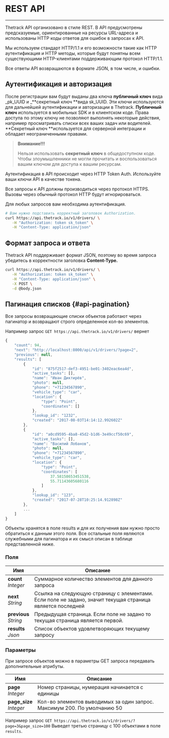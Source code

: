 # REST API

---

Thetrack API организовано в стиле REST. В API предусмотрены предсказуемые, ориентированные на ресурсы URL-адреса и использованы HTTP коды ответов для ошибок в запросах к API.

Мы используем стандарт HTTP/1.1 и его возможности такие как HTTP аутентификация и HTTP методы, которые будут понятны всем существующими HTTP-клиентами поддерживающим протокол HTTP/1.1.

Все ответы API возвращаются в формате JSON, в том числе, и ошибки.

## Аутентификация и авторизация

После регистрации вам будут выданы два ключа **публичный ключ** вида _pk\_UUID и _**секретный ключ **вида sk\_UUID. Эти ключи используются для дальнейшей аутентификации и авторизации в Thetrack. **Публичный ключ** используется в мобильных SDK и в клиентском коде. Права доступа по этому ключу не позволяют выполнять некоторые действия, например просматривать списки всех ваших задач или водителей. **Секретный ключ **используется для серверной интеграции и обладает неограниченными правами.

> **Внимание!!!**
>
> Нельзя использовать **секретный ключ** в общедоступном коде. Чтобы злоумышленники не могли прочитать и воспользоваться вашим ключом для доступа к вашим ресурсам.

Аутентификация в API происходит через HTTP Token Auth. Используйте ваши ключи API в качестве токена.

Все запросы к API должны производиться через протокол HTTPS. Вызовы через обычный протокол HTTP будут игнорироваться.

Для любых запросов вам необходима аутентификация.

```bash
# Вам нужно подставить корректный заголовок Authorization.
curl https://api.thetrack.io/v1/drivers/ \
   -H "Authorization: token sk_token" \
   -H "Content-Type: application/json"
```

## Формат запроса и ответа

Thetrack API поддерживает формат JSON, поэтому во время запроса убедитесь в корректности заголовка **Content-Type.**

```bash
curl https://api.thetrack.io/v1/drivers/ \
   -H "Authorization: token sk_token" \
   -H "Content-Type: application/json" \
   -X POST \
   -d @body.json
```

## Пагинация списков {#api-pagination}
Все запросы возвращающие списки объектов работают через пагинатор и возвращают строго определенное кол-во элементов.

Например запрос `GET https://api.thetrack.io/v1/drivers/` вернет
```javascript
{
    "count": 94,
    "next": "http://localhost:8000/api/v1/drivers/?page=2",
    "previous": null,
    "results": [
        {
            "id": "875f2517-def3-4951-be01-3402eac6ea4d",
            "active_tasks": [],
            "name": "Иван Диктирёв",
            "photo": null,
            "phone": "+71234567890",
            "vehicle_type": "car",
            "location": {
                "type": "Point",
                "coordinates": []
            },
            "lookup_id": "1232",
            "created": "2017-08-03T14:14:12.992602Z"
        },
        {
            "id": "a0cd9595-4ba8-45d2-b1d6-3e49ccf50c69",
            "active_tasks": [],
            "name": "Василий Лобанов",
            "photo": null,
            "phone": "+71234567890",
            "vehicle_type": "car",
            "location": {
                "type": "Point",
                "coordinates": [
                    37.58158653451538,
                    55.71143605680116
                ]
            },
            "lookup_id": "123",
            "created": "2017-07-28T10:25:14.912898Z"
        },
        ...
    ]
}
```
Объекты хранятся в поле results и для их получения вам нужно просто обратиться к данным этого поля. Все остальные поля являются служебными для пагинатора и их смысл описан в таблице представленной ниже.

### Поля
| Имя           | Описание      |
| ------------- | ------------- |
|**count** <br/> *Integer*|Суммарное количество элементов для данного запроса|
|**next** <br/> *String*|Ссылка на следующую страницу с элементами. Если поле не задано, значит текущая страница является последней|
|**previous** <br/> *String*|Предыдущая страница. Если поле не задано то текущая страница является первой.|
|**results** <br/> *Json*|Список объектов удовлетворяющих текущему запросу|

### Параметры
При запросе объектов можно в параметры GET запроса передавать дополнительные атрибуты.

| Имя           | Описание      |
| ------------- | ------------- |
|**page** <br/> *Integer*|Номер страницы, нумерация начинается с единицы|
|**page_size** <br/> *Integer*|Кол-во элементов выводимых за один запрос. Максимум 200. По умолчанию 50|

Например запрос `GET https://api.thetrack.io/v1/drivers/?page=3&page_size=100` Выведет третью страницу с 100 объектами в поле `results`.

